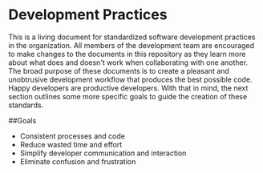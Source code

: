 Development Practices
=============

This is a living document for standardized software development practices in the organization. All members of the development team are encouraged to make changes to the documents in this repository as they learn more about what does and doesn't work when collaborating with one another. The broad purpose of these documents is to create a pleasant and unobtrusive development workflow that produces the best possible code. Happy developers are productive developers. With that in mind, the next section outlines some more specific goals to guide the creation of these standards.

##Goals

- Consistent processes and code
- Reduce wasted time and effort
- Simplify developer communication and interaction
- Eliminate confusion and frustration
